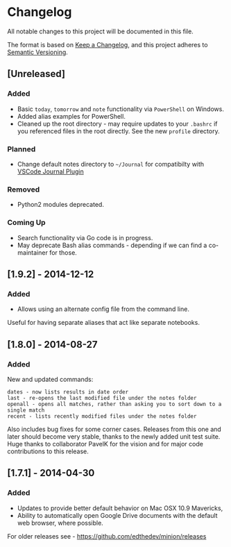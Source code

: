 # Changelog
All notable changes to this project will be documented in this file.

The format is based on [Keep a Changelog](https://keepachangelog.com/en/1.0.0/),
and this project adheres to [Semantic Versioning](https://semver.org/spec/v2.0.0.html).

## [Unreleased]

### Added

+ Basic `today`, `tomorrow` and `note` functionality via `PowerShell` on Windows.
+ Added alias examples for PowerShell.
+ Cleaned up the root directory - may require updates to your `.bashrc` if you referenced files in the root directly. See the new `profile` directory.

### Planned

+ Change default notes directory to `~/Journal` for compatibilty with [VSCode Journal Plugin][1]

[1]: https://marketplace.visualstudio.com/items?itemName=pajoma.vscode-journal

### Removed

+ Python2 modules deprecated.

### Coming Up

+ Search functionality via Go code is in progress.
+ May deprecate Bash alias commands - depending if we can find a co-maintainer for those.

## [1.9.2] - 2014-12-12

### Added

+ Allows using an alternate config file from the command line.

Useful for having separate aliases that act like separate notebooks.

## [1.8.0] - 2014-08-27

### Added

New and updated commands:

```
dates - now lists results in date order
last - re-opens the last modified file under the notes folder
openall - opens all matches, rather than asking you to sort down to a single match
recent - lists recently modified files under the notes folder
```

Also includes bug fixes for some corner cases. Releases from this one and later should become very stable, thanks to the newly added unit test suite.
Huge thanks to collaborator PavelK for the vision and for major code contributions to this release.

## [1.7.1] - 2014-04-30

### Added 

+ Updates to provide better default behavior on Mac OSX 10.9 Mavericks,
+ Ability to automatically open Google Drive documents with the default web browser, where possible.

For older releases see - https://github.com/edthedev/minion/releases
